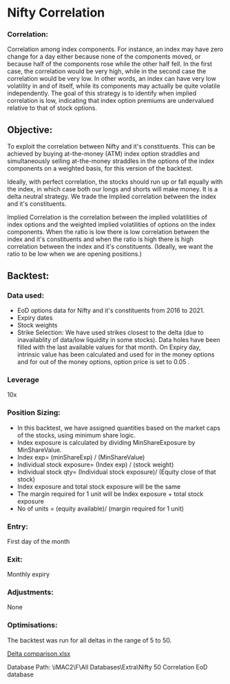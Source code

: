 # Nifty Correlation

### Correlation:
Correlation among index components. For instance, an index may have zero change for a day either because none of the components moved, or because half of the components rose while the other half fell. In the first case, the correlation would be very high, while in the second case the correlation would be very low. In other words, an index can have very low volatility in and of itself, while its components may actually be quite volatile independently.
The goal of this strategy is to identify when implied correlation is low, indicating that index option premiums are undervalued relative to that of stock options.

## Objective: 
To exploit the correlation between Nifty and it's constituents. This can be achieved by buying at-the-money (ATM) index option straddles and simultaneously selling at-the-money straddles in the options of the index components on a weighted basis, for this version of the backtest.  

Ideally, with perfect correlation, the stocks should run up or fall equally with the index, in which case both our longs and shorts will make money. 
It is a delta neutral strategy. We trade the Implied correlation between the index and it's constituents.

Implied Correlation is the correlation between the implied volatilities of index options and the weighted implied volatilities of options on the index components.
When the ratio is low there is low correlation between the index and it's constituents and when the ratio is high there is high correlation between the index and it's constituents.
(Ideally, we want the ratio to be low when we are opening positions.)

## Backtest:

### Data used:
- EoD options data for Nifty and it's constituents from 2016 to 2021.
- Expiry dates
- Stock weights
- Strike Selection: We have used strikes closest to the delta (due to inavailablity of data/low liquidity in some stocks).
Data holes have been filled with the last available values for that month.
On Expiry day, intrinsic value has been calculated and used for in the money options and for out of the money options, option price is set to 0.05 .

### Leverage
10x 

### Position Sizing:
- In this backtest, we have assigned quantities based on the market caps of the stocks, using minimum share logic.
- Index exposure is calculated by dividing MinShareExposure by MinShareValue.
- Index exp= (minShareExp) / (MinShareValue)
- Individual stock exposure= (Index exp) / (stock weight)
- Individual stock qty= (Individual stock exposure)/ (Equity close of that stock)
- Index exposure and total stock exposure will be the same
- The margin required for 1 unit will be Index exposure + total stock exposure
- No of units = (equity available)/ (margin required for 1 unit)

### Entry: 
First day of the month 
### Exit: 
Monthly expiry 
### Adjustments: 
None 
### Optimisations: 
The backtest was run for all deltas in the range of 5 to 50.

[Delta comparison.xlsx](https://github.com/qodeinvestments/Swan-Documentation/files/9680872/comparison.final.xlsx)



Database Path: \\iMAC2\F\All Databases\Extra\Nifty 50 Correlation EoD database
